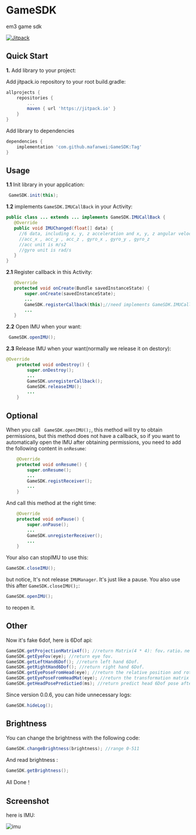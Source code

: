 # GameSDK
em3 game sdk


[![Jitpack](https://jitpack.io/v/mafanwei/GameSDK.svg)](https://jitpack.io/#mafanwei/GameSDK)

## Quick Start

**1.** Add library to your project:

Add jitpack.io repository to your root build.gradle:
```gradle
allprojects {
    repositories {
        ...
        maven { url 'https://jitpack.io' }
    }
}
```
Add library to dependencies
```gradle
dependencies {
    implementation 'com.github.mafanwei:GameSDK:Tag'
}
```
## Usage
**1.1** Init library in your application:
```java
 GameSDK.init(this);
 ```
 **1.2** implements ```GameSDK.IMUCallBack``` in your Activity:
 ```java
 public class ... extends ... implements GameSDK.IMUCallBack {
    @Override
    public void IMUChanged(float[] data) {
      //6 data, including x, y, z acceleration and x, y, z angular velocity. The sequence is as follows:
      //acc_x , acc_y , acc_z , gyro_x , gyro_y , gyro_z
      //acc unit is m/s2
      //gyro unit is rad/s
    }
 }
 ```
 **2.1** Register callback in this Activity:
 ```java
    @Override
    protected void onCreate(Bundle savedInstanceState) {
        super.onCreate(savedInstanceState);
        ...
        GameSDK.registerCallback(this);//need implements GameSDK.IMUCallBack
        ...
    }
```
**2.2** Open IMU when your want:
```java
 GameSDK.openIMU();
```
**2.3** Release IMU when your want(normally we release it on destory):
```java
@Override
    protected void onDestroy() {
        super.onDestroy();
        ...
        GameSDK.unregisterCallback();
        GameSDK.releaseIMU();
        ...
    }
```
## Optional
When you call ``` GameSDK.openIMU();```, this method will try to obtain permissions, but this method does not have a callback, so if you want to automatically open the IMU after obtaining permissions, you need to add the following content in ```onResume```:
```java
    @Override
    protected void onResume() {
        super.onResume();
        ...
        GameSDK.registReceiver();
        ...
    }
```
And call this method at the right time:
```java
    @Override
    protected void onPause() {
        super.onPause();
        ...
        GameSDK.unregisterReceiver();
        ...
    }
```
Your also can stopIMU to use this:
```java
GameSDK.closeIMU();
```
but notice, It's not release ```IMUManager```. It's just like a pause. You also use this after ```GameSDK.closeIMU();```:
```java
GameSDK.openIMU();
```
to reopen it.

## Other
Now it's fake 6dof, here is 6Dof api:
```java
GameSDK.getProjectionMatrix4f(); //return Matrix(4 * 4): fov，ratio，near，far
GameSDK.getEyeFov(eye); //return eye fov.
GameSDK.getLeftHand6Dof(); //return left hand 6Dof.
GameSDK.getRightHand6Dof(); //return right hand 6Dof.
GameSDK.getEyePoseFromHead(eye); //return the relative position and rotation of an eye
GameSDK.getEyePoseFromHeadMat(eye); //return the transformation matrix of the opposite head of an eye (4 * 4)
GameSDK.getHeadPosePredictied(ms); //return predict head 6Dof pose after given ms.
```
Since version 0.0.6, you can hide unnecessary logs:
```java
GameSDK.hideLog();
```
## Brightness
You can change the brightness with the following code:
```java
GameSDK.changeBrightness(brightness); //range 0-511
```
And read brightness :
```java
GameSDK.getBrightness();
```
All Done！
## Screenshot
here is IMU:

![imu](https://raw.githubusercontent.com/mafanwei/GameSDK/master/screenshot/imu.png)
